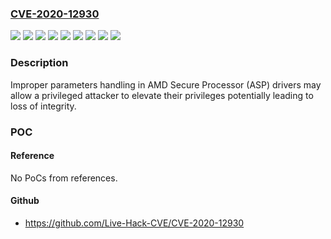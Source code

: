 ### [CVE-2020-12930](https://cve.mitre.org/cgi-bin/cvename.cgi?name=CVE-2020-12930)
![](https://img.shields.io/static/v1?label=Product&message=AMD%20Radeon%20RX%205000%20Series%20%26%20PRO%20W5000%20Series%20&color=blue)
![](https://img.shields.io/static/v1?label=Product&message=AMD%20Ryzen(TM)%20Embedded%205000&color=blue)
![](https://img.shields.io/static/v1?label=Product&message=AMD%20Ryzen(TM)%20Embedded%20R1000&color=blue)
![](https://img.shields.io/static/v1?label=Product&message=AMD%20Ryzen(TM)%20Embedded%20R2000&color=blue)
![](https://img.shields.io/static/v1?label=Product&message=AMD%20Ryzen(TM)%20Embedded%20V1000&color=blue)
![](https://img.shields.io/static/v1?label=Product&message=AMD%20Ryzen(TM)%20Embedded%20V2000&color=blue)
![](https://img.shields.io/static/v1?label=Version&message=%3D%20various%20&color=brighgreen)
![](https://img.shields.io/static/v1?label=Version&message=AMD%20Radeon%20Software%3C%2022.5.2%20&color=brighgreen)
![](https://img.shields.io/static/v1?label=Vulnerability&message=n%2Fa&color=brighgreen)

### Description

Improper parameters handling in AMD Secure Processor (ASP) drivers may allow a privileged attacker to elevate their privileges potentially leading to loss of integrity.

### POC

#### Reference
No PoCs from references.

#### Github
- https://github.com/Live-Hack-CVE/CVE-2020-12930

